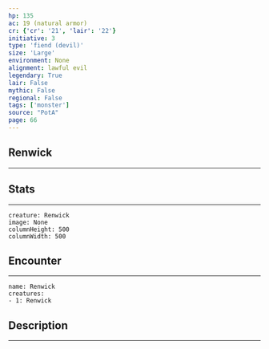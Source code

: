 ```yaml
---
hp: 135
ac: 19 (natural armor)
cr: {'cr': '21', 'lair': '22'}
initiative: 3
type: 'fiend (devil)'    
size: 'Large'
environment: None
alignment: lawful evil
legendary: True
lair: False
mythic: False
regional: False
tags: ['monster']
source: "PotA"
page: 66
---
```


## Renwick
---



## Stats
---

```statblock
creature: Renwick
image: None
columnHeight: 500
columnWidth: 500
```

## Encounter
---

```encounter-table
name: Renwick
creatures:
- 1: Renwick
```

## Description
---




